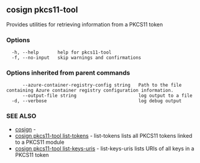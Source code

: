 ## cosign pkcs11-tool

Provides utilities for retrieving information from a PKCS11 token

### Options

```
  -h, --help       help for pkcs11-tool
  -f, --no-input   skip warnings and confirmations
```

### Options inherited from parent commands

```
      --azure-container-registry-config string   Path to the file containing Azure container registry configuration information.
      --output-file string                       log output to a file
  -d, --verbose                                  log debug output
```

### SEE ALSO

* [cosign](cosign.md)	 - 
* [cosign pkcs11-tool list-tokens](cosign_pkcs11-tool_list-tokens.md)	     - list-tokens lists all PKCS11 tokens linked to a PKCS11 module
* [cosign pkcs11-tool list-keys-uris](cosign_pkcs11-tool_list-keys-uris.md)	 - list-keys-uris lists URIs of all keys in a PKCS11 token

